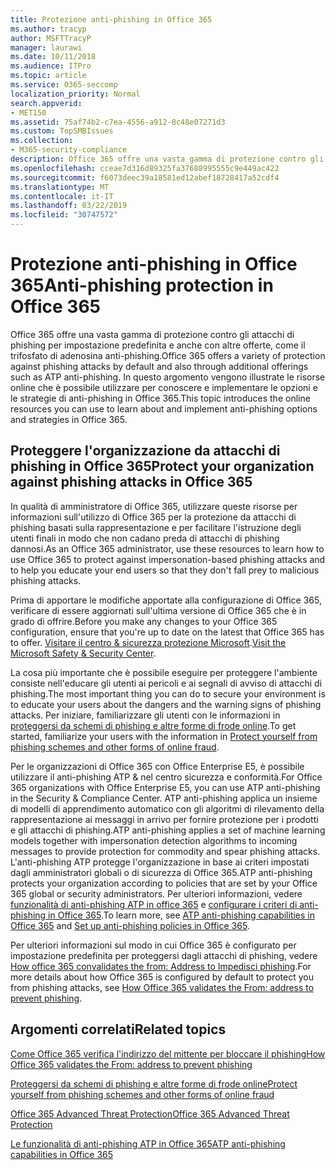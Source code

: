 ```yaml
---
title: Protezione anti-phishing in Office 365
ms.author: tracyp
author: MSFTTracyP
manager: laurawi
ms.date: 10/11/2018
ms.audience: ITPro
ms.topic: article
ms.service: O365-seccomp
localization_priority: Normal
search.appverid:
- MET150
ms.assetid: 75af74b2-c7ea-4556-a912-8c48e07271d3
ms.custom: TopSMBIssues
ms.collection:
- M365-security-compliance
description: Office 365 offre una vasta gamma di protezione contro gli attacchi di phishing per impostazione predefinita e anche con altre offerte, come il trifosfato di adenosina anti-phishing. In questo argomento vengono illustrate le risorse online che è possibile utilizzare per conoscere e implementare le opzioni e le strategie di anti-phishing in Office 365.
ms.openlocfilehash: cceae7d316d89325fa37688995555c9e449ac422
ms.sourcegitcommit: f6073deec39a18581ed12abef18728417a52cdf4
ms.translationtype: MT
ms.contentlocale: it-IT
ms.lasthandoff: 03/22/2019
ms.locfileid: "30747572"
---
```

# <a name="anti-phishing-protection-in-office-365"></a><span data-ttu-id="d939e-104">Protezione anti-phishing in Office 365</span><span class="sxs-lookup"><span data-stu-id="d939e-104">Anti-phishing protection in Office 365</span></span>

<span data-ttu-id="d939e-105">Office 365 offre una vasta gamma di protezione contro gli attacchi di phishing per impostazione predefinita e anche con altre offerte, come il trifosfato di adenosina anti-phishing.</span><span class="sxs-lookup"><span data-stu-id="d939e-105">Office 365 offers a variety of protection against phishing attacks by default and also through additional offerings such as ATP anti-phishing.</span></span> <span data-ttu-id="d939e-106">In questo argomento vengono illustrate le risorse online che è possibile utilizzare per conoscere e implementare le opzioni e le strategie di anti-phishing in Office 365.</span><span class="sxs-lookup"><span data-stu-id="d939e-106">This topic introduces the online resources you can use to learn about and implement anti-phishing options and strategies in Office 365.</span></span>
  
## <a name="protect-your-organization-against-phishing-attacks-in-office-365"></a><span data-ttu-id="d939e-107">Proteggere l'organizzazione da attacchi di phishing in Office 365</span><span class="sxs-lookup"><span data-stu-id="d939e-107">Protect your organization against phishing attacks in Office 365</span></span>

<span data-ttu-id="d939e-108">In qualità di amministratore di Office 365, utilizzare queste risorse per informazioni sull'utilizzo di Office 365 per la protezione da attacchi di phishing basati sulla rappresentazione e per facilitare l'istruzione degli utenti finali in modo che non cadano preda di attacchi di phishing dannosi.</span><span class="sxs-lookup"><span data-stu-id="d939e-108">As an Office 365 administrator, use these resources to learn how to use Office 365 to protect against impersonation-based phishing attacks and to help you educate your end users so that they don't fall prey to malicious phishing attacks.</span></span>
  
<span data-ttu-id="d939e-109">Prima di apportare le modifiche apportate alla configurazione di Office 365, verificare di essere aggiornati sull'ultima versione di Office 365 che è in grado di offrire.</span><span class="sxs-lookup"><span data-stu-id="d939e-109">Before you make any changes to your Office 365 configuration, ensure that you're up to date on the latest that Office 365 has to offer.</span></span> <span data-ttu-id="d939e-110">[Visitare il centro &amp; sicurezza protezione Microsoft](https://www.microsoft.com/security/default.aspx).</span><span class="sxs-lookup"><span data-stu-id="d939e-110">[Visit the Microsoft Safety &amp; Security Center](https://www.microsoft.com/security/default.aspx).</span></span>
  
<span data-ttu-id="d939e-111">La cosa più importante che è possibile eseguire per proteggere l'ambiente consiste nell'educare gli utenti ai pericoli e ai segnali di avviso di attacchi di phishing.</span><span class="sxs-lookup"><span data-stu-id="d939e-111">The most important thing you can do to secure your environment is to educate your users about the dangers and the warning signs of phishing attacks.</span></span> <span data-ttu-id="d939e-112">Per iniziare, familiarizzare gli utenti con le informazioni in [proteggersi da schemi di phishing e altre forme di frode online](https://support.office.com/article/f84750b4-2f2c-46c3-89f6-e65f7f8c3546).</span><span class="sxs-lookup"><span data-stu-id="d939e-112">To get started, familiarize your users with the information in [Protect yourself from phishing schemes and other forms of online fraud](https://support.office.com/article/f84750b4-2f2c-46c3-89f6-e65f7f8c3546).</span></span>
  
<span data-ttu-id="d939e-113">Per le organizzazioni di Office 365 con Office Enterprise E5, è possibile utilizzare il anti-phishing ATP &amp; nel centro sicurezza e conformità.</span><span class="sxs-lookup"><span data-stu-id="d939e-113">For Office 365 organizations with Office Enterprise E5, you can use ATP anti-phishing in the Security &amp; Compliance Center.</span></span> <span data-ttu-id="d939e-114">ATP anti-phishing applica un insieme di modelli di apprendimento automatico con gli algoritmi di rilevamento della rappresentazione ai messaggi in arrivo per fornire protezione per i prodotti e gli attacchi di phishing.</span><span class="sxs-lookup"><span data-stu-id="d939e-114">ATP anti-phishing applies a set of machine learning models together with impersonation detection algorithms to incoming messages to provide protection for commodity and spear phishing attacks.</span></span> <span data-ttu-id="d939e-115">L'anti-phishing ATP protegge l'organizzazione in base ai criteri impostati dagli amministratori globali o di sicurezza di Office 365.</span><span class="sxs-lookup"><span data-stu-id="d939e-115">ATP anti-phishing protects your organization according to policies that are set by your Office 365 global or security administrators.</span></span> <span data-ttu-id="d939e-116">Per ulteriori informazioni, vedere [funzionalità di anti-phishing ATP in office 365](atp-anti-phishing.md) e [configurare i criteri di anti-phishing in Office 365](set-up-anti-phishing-policies.md).</span><span class="sxs-lookup"><span data-stu-id="d939e-116">To learn more, see [ATP anti-phishing capabilities in Office 365](atp-anti-phishing.md) and [Set up anti-phishing policies in Office 365](set-up-anti-phishing-policies.md).</span></span>
  
<span data-ttu-id="d939e-117">Per ulteriori informazioni sul modo in cui Office 365 è configurato per impostazione predefinita per proteggersi dagli attacchi di phishing, vedere [How office 365 convalidates the from: Address to Impedisci phishing](how-office-365-validates-the-from-address.md).</span><span class="sxs-lookup"><span data-stu-id="d939e-117">For more details about how Office 365 is configured by default to protect you from phishing attacks, see [How Office 365 validates the From: address to prevent phishing](how-office-365-validates-the-from-address.md).</span></span>
  
## <a name="related-topics"></a><span data-ttu-id="d939e-118">Argomenti correlati</span><span class="sxs-lookup"><span data-stu-id="d939e-118">Related topics</span></span>

[<span data-ttu-id="d939e-119">Come Office 365 verifica l'indirizzo del mittente per bloccare il phishing</span><span class="sxs-lookup"><span data-stu-id="d939e-119">How Office 365 validates the From: address to prevent phishing</span></span>](how-office-365-validates-the-from-address.md)
  
[<span data-ttu-id="d939e-120">Proteggersi da schemi di phishing e altre forme di frode online</span><span class="sxs-lookup"><span data-stu-id="d939e-120">Protect yourself from phishing schemes and other forms of online fraud</span></span>](https://support.office.com/article/f84750b4-2f2c-46c3-89f6-e65f7f8c3546)
  
[<span data-ttu-id="d939e-121">Office 365 Advanced Threat Protection</span><span class="sxs-lookup"><span data-stu-id="d939e-121">Office 365 Advanced Threat Protection</span></span>](office-365-atp.md)
  
[<span data-ttu-id="d939e-122">Le funzionalità di anti-phishing ATP in Office 365</span><span class="sxs-lookup"><span data-stu-id="d939e-122">ATP anti-phishing capabilities in Office 365</span></span>](atp-anti-phishing.md)
  

